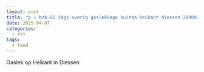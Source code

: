 ```yaml
---
layout: post
title: "p 1 bzb-05 ibgs overig gaslekkage buiten heikant diessen 209092 209232"
date: 2025-04-07
categories: 
  - rss
tags: 
  - feed
---
```


Gaslek op Heikant in Diessen
